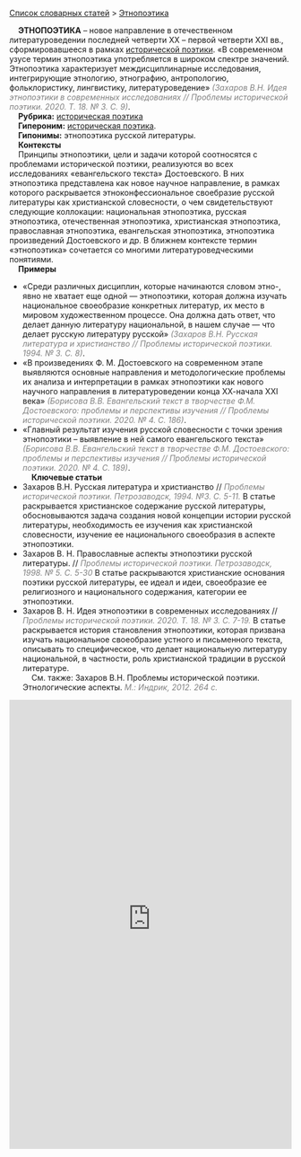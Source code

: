 <style>
st { color: Gray;
  font-style: italic;}
</style>

[Список словарных статей](https://thesaurus-dostoevsky.github.io/Thesaurus/) > [Этнопоэтика](этнопоэтика.md) 

&nbsp;&nbsp;&nbsp;&nbsp;**ЭТНОПОЭТИКА** – новое направление в отечественном литературоведении последней четверти ХХ – первой четверти ХХI вв., сформировавшееся в рамках [исторической поэтики](историческая_поэтика.md). «В современном узусе термин этнопоэтика употребляется в широком спектре значений. Этнопоэтика характеризует междисциплинарные исследования, интегрирующие этнологию, этнографию, антропологию, фольклористику, лингвистику, литературоведение» <st>(Захаров В.Н. Идея этнопоэтики в современных исследованиях // Проблемы исторической поэтики. 2020. Т. 18. № 3. С. 9)</st>.  
&nbsp;&nbsp;&nbsp;&nbsp;**Рубрика:** [историческая поэтика](histpoe.md)  
&nbsp;&nbsp;&nbsp;&nbsp;**Гипероним:** [историческая поэтика](историческая_поэтика.md).  
&nbsp;&nbsp;&nbsp;&nbsp;**Гипонимы:** этнопоэтика русской литературы.  
&nbsp;&nbsp;&nbsp;&nbsp;**Контексты**  
&nbsp;&nbsp;&nbsp;&nbsp;Принципы этнопоэтики, цели и задачи которой соотносятся с проблемами исторической поэтики, реализуются во всех исследованиях «евангельского текста» Достоевского. В них этнопоэтика представлена как новое научное направление, в рамках которого раскрывается этноконфессиональное своебразие русской литературы как христианской словесности, о чем свидетельствуют следующие коллокации: национальная этнопоэтика,  русская этнопоэтика, отечественная этнопоэтика, христианская этнопоэтика, православная этнопоэтика, евангельская этнопоэтика, этнопоэтика произведений Достоевского и др. В ближнем контексте термин «этнопоэтика» сочетается со многими литературоведческими понятиями.   
&nbsp;&nbsp;&nbsp;&nbsp;**Примеры**  
* «Среди различных дисциплин, которые начинаются словом этно-, явно не хватает еще одной — этнопоэтики, которая должна изучать национальное своеобразие конкретных литератур, их место в мировом художественном процессе. Она должна дать ответ, что делает данную литературу национальной, в нашем случае — что делает русскую литературу русской» <st>(Захаров В.Н. Русская литература и христианство // Проблемы исторической поэтики. 1994. № 3. С. 8)</st>.
* «В произведениях Ф. М. Достоевского на современном этапе выявляются основные направления и методологические проблемы их анализа и интерпретации в рамках этнопоэтики как нового научного направления в литературоведении конца ХХ-начала ХХI века» <st>(Борисова В.В. Евангельский текст в творчестве Ф.М. Достоевского: проблемы и перспективы изучения // Проблемы исторической поэтики. 2020. № 4. С. 186)</st>.
* «Главный результат изучения русской словесности с точки зрения этнопоэтики – выявление в ней самого евангельского текста» <st>(Борисова В.В. Евангельский текст в творчестве Ф.М. Достоевского: проблемы и перспективы изучения // Проблемы исторической поэтики. 2020. № 4. С. 189)</st>.  <br>
&nbsp;&nbsp;&nbsp;&nbsp;**Ключевые статьи**  
* Захаров В.Н. Русская литература и христианство // <st>Проблемы исторической поэтики. Петрозаводск, 1994. №3. С. 5-11. </st> В статье раскрывается христианское содержание русской литературы, обосновываются задача создания новой концепции истории русской литературы, необходимость ее изучения как христианской словесности, изучение ее национального своеобразия в аспекте этнопоэтики.
* Захаров В. Н. Православные аспекты этнопоэтики русской литературы. //<st> Проблемы исторической поэтики. Петрозаводск, 1998. № 5. С. 5-30</st> В статье раскрываются христианские основания поэтики русской литературы, ее идеал и идеи, своеобразие ее религиозного и национального содержания, категории ее этнопоэтики.
* Захаров В. Н. Идея этнопоэтики в современных исследованиях // <st> Проблемы исторической поэтики.  2020. Т. 18. № 3. С. 7-19.</st> В статье раскрывается история становления этнопоэтики, которая призвана изучать национальное своеобразие устного и письменного текста, описывать то специфическое, что делает национальную литературу национальной, в частности, роль  христианской традиции в русской литературе.  
&nbsp;&nbsp;&nbsp;&nbsp;См. также: Захаров В.Н. Проблемы исторической поэтики. Этнологические аспекты. <st>М.: Индрик, 2012. 264 с.</st>

<iframe src="https://thesaurus-dostoevsky.github.io/nk/этнопоэтика.html" style="border:0px;width:100%;height:800px" allowfullscreen="true" webkitallowfullscreen="true" mozallowfullscreen="true">
